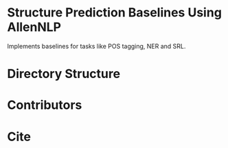 # Structure Prediction Baselines Using AllenNLP

Implements baselines for tasks like POS tagging, NER and SRL.

# Directory Structure



# Contributors



# Cite

